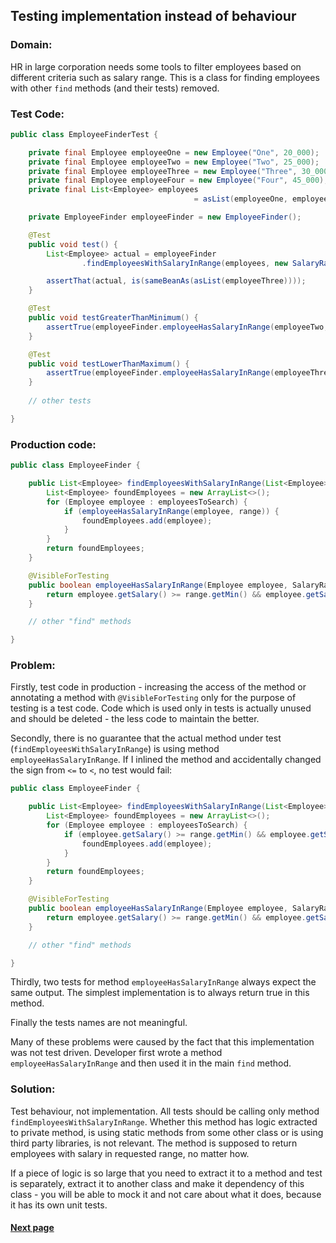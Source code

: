 ## Testing implementation instead of behaviour


### Domain:

HR in large corporation needs some tools to filter employees based on different criteria such as salary range. This is a class for finding employees with other `find` methods (and their tests) removed.


### Test Code:

```java
public class EmployeeFinderTest {

    private final Employee employeeOne = new Employee("One", 20_000);
    private final Employee employeeTwo = new Employee("Two", 25_000);
    private final Employee employeeThree = new Employee("Three", 30_000);
    private final Employee employeeFour = new Employee("Four", 45_000);
    private final List<Employee> employees
                                         = asList(employeeOne, employeeTwo, employeeThree, employeeFour);

    private EmployeeFinder employeeFinder = new EmployeeFinder();

    @Test
    public void test() {
        List<Employee> actual = employeeFinder
                .findEmployeesWithSalaryInRange(employees, new SalaryRange(27_000, 32_000));

        assertThat(actual, is(sameBeanAs(asList(employeeThree))));
    }

    @Test
    public void testGreaterThanMinimum() {
        assertTrue(employeeFinder.employeeHasSalaryInRange(employeeTwo, new SalaryRange(25_000, 50_000)));
    }

    @Test
    public void testLowerThanMaximum() {
        assertTrue(employeeFinder.employeeHasSalaryInRange(employeeThree, new SalaryRange(10_000, 30_000)));
    }
    
    // other tests

}
```


### Production code:

```java
public class EmployeeFinder {

    public List<Employee> findEmployeesWithSalaryInRange(List<Employee> employeesToSearch, SalaryRange range) {
        List<Employee> foundEmployees = new ArrayList<>();
        for (Employee employee : employeesToSearch) {
            if (employeeHasSalaryInRange(employee, range)) {
                foundEmployees.add(employee);
            }
        }
        return foundEmployees;
    }

    @VisibleForTesting
    public boolean employeeHasSalaryInRange(Employee employee, SalaryRange range) {
        return employee.getSalary() >= range.getMin() && employee.getSalary() <= range.getMax();
    }

    // other "find" methods

}
```


### Problem:

Firstly, test code in production - increasing the access of the method or annotating a method with `@VisibleForTesting` only for the purpose of testing is a test code. Code which is used only in tests is actually unused and should be deleted - the less code to maintain the better.

Secondly, there is no guarantee that the actual method under test (`findEmployeesWithSalaryInRange`) is using method `employeeHasSalaryInRange`. If I inlined the method and accidentally changed the sign from `<=` to `<`, no test would fail:

```java
public class EmployeeFinder {

    public List<Employee> findEmployeesWithSalaryInRange(List<Employee> employeesToSearch, SalaryRange range) {
        List<Employee> foundEmployees = new ArrayList<>();
        for (Employee employee : employeesToSearch) {
            if (employee.getSalary() >= range.getMin() && employee.getSalary() < range.getMax()) {
                foundEmployees.add(employee);
            }
        }
        return foundEmployees;
    }

    @VisibleForTesting
    public boolean employeeHasSalaryInRange(Employee employee, SalaryRange range) {
        return employee.getSalary() >= range.getMin() && employee.getSalary() <= range.getMax();
    }

    // other "find" methods

}
```

Thirdly, two tests for method `employeeHasSalaryInRange` always expect the same output. The simplest implementation is to always return true in this method.

Finally the tests names are not meaningful.

Many of these problems were caused by the fact that this implementation was not test driven. Developer first wrote a method `employeeHasSalaryInRange` and then used it in the main `find` method.


### Solution:

Test behaviour, not implementation. All tests should be calling only method `findEmployeesWithSalaryInRange`. Whether this method has logic extracted to private method, is using static methods from some other class or is using third party libraries, is not relevant. The method is supposed to return employees with salary in requested range, no matter how.

If a piece of logic is so large that you need to extract it to a method and test is separately, extract it to another class and make it dependency of this class - you will be able to mock it and not care about what it does, because it has its own unit tests.


#### [Next page](https://github.com/Jarcionek/Bad-Practices-of-Testing/blob/master/src/java/presentation/_11_swallowing_assertion_error/description.md)
